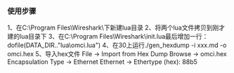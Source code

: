 ### 使用步骤
1、在C:\Program Files\Wireshark\下新建lua目录
2、将两个lua文件拷贝到刚才建的lua目录下
3、在C:\Program Files\Wireshark\init.lua最后增加一行：dofile(DATA_DIR.."lua\\omci.lua")
4、在30上运行./gen_hexdump -i xxx.md -o omci.hex
5、导入hex文件
File -> Import from Hex Dump
Browse -> omci.hex
Encapsulation Type -> Ethernet
Ethernet -> Ethertype (hex): 88b5
